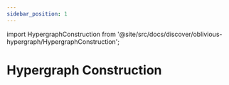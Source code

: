 ```yaml
---
sidebar_position: 1
---
```


import HypergraphConstruction from '@site/src/docs/discover/oblivious-hypergraph/HypergraphConstruction';

# Hypergraph Construction

<HypergraphConstruction />
